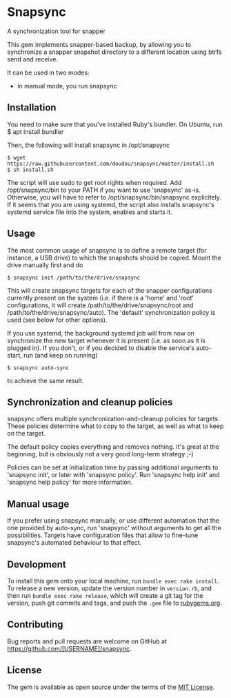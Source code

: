 # Snapsync

A synchronization tool for snapper

This gem implements snapper-based backup, by allowing you to synchronize a
snapper snapshot directory to a different location using btrfs send and
receive.

It can be used in two modes:
 - in manual mode, you run snapsync 

## Installation

You need to make sure that you've installed Ruby's bundler. On Ubuntu, run
    $ apt install bundler

Then, the following will install snapsync in /opt/snapsync
    
    $ wget https://raw.githubusercontent.com/doudou/snapsync/master/install.sh
    $ sh install.sh

The script will use sudo to get root rights when required. Add /opt/snapsync/bin
to your PATH if you want to use 'snapsync' as-is. Otherwise, you will have to
refer to /opt/snapsync/bin/snapsync explicitely. If it seems that you are using
systemd, the script also installs snapsync's systemd service file into the
system, enables and starts it.

## Usage

The most common usage of snapsync is to define a remote target (for instance, a
USB drive) to which the snapshots should be copied. Mount the drive manually
first and do

    $ snapsync init /path/to/the/drive/snapsync

This will create snapsync targets for each of the snapper configurations
currently present on the system (i.e. if there is a 'home' and 'root'
configurations, it will create /path/to/the/drive/snapsync/root and
/path/to/the/drive/snapsync/auto). The 'default' synchronization policy is used
(see below for other options).

If you use systemd, the background systemd job will from now on synchronize the
new target whenever it is present (i.e. as soon as it is plugged in). If you
don't, or if you decided to disable the service's auto-start, run (and keep on
running)

    $ snapsync auto-sync

to achieve the same result.

## Synchronization and cleanup policies

snapsync offers multiple synchronization-and-cleanup policies for targets. These
policies determine what to copy to the target, as well as what to keep on the
target.

The default policy copies everything and removes nothing. It's great at the
beginning, but is obviously not a very good long-term strategy ;-)

Policies can be set at initialization time by passing additional arguments to
'snapsync init', or later with 'snapsync policy'. Run
'snapsync help init' and 'snapsync help policy' for more information.

## Manual usage

If you prefer using snapsync manually, or use different automation that the one
provided by auto-sync, run 'snapsync' without arguments to get all the
possibilities. Targets have configuration files that allow to fine-tune
snapsync's automated behaviour to that effect.

## Development

To install this gem onto your local machine, run `bundle exec rake install`. To release a new version, update the version number in `version.rb`, and then run `bundle exec rake release`, which will create a git tag for the version, push git commits and tags, and push the `.gem` file to [rubygems.org](https://rubygems.org).

## Contributing

Bug reports and pull requests are welcome on GitHub at https://github.com/[USERNAME]/snapsync.

## License

The gem is available as open source under the terms of the [MIT License](http://opensource.org/licenses/MIT).

